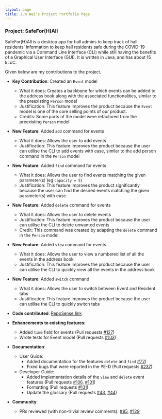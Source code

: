 ```yaml
---
layout: page
title: Jun Wei's Project Portfolio Page
---
```

### Project: SafeFor(H)All

SafeFor(H)All is a desktop app for hall admins to keep track of hall residents’ information to keep hall residents safe during the COVID-19 pandemic via a Command Line Interface (CLI) while still having the benefits of a Graphical User Interface (GUI). It is written in Java, and has about 15 kLoC.

Given below are my contributions to the project.

* **Key Contribution**: Created an `Event` model
  * What it does: Creates a backbone for which events can be added to the address book along with the associated functionalities, similar to the preexisting `Person` model
  * Justification: This feature improves the product because the `Event` model is one of the core selling points of our product.
  * Credits: Some parts of the model were refactored from the preexisting `Person` model
  
* **New Feature**: Added `add` command for events
  * What it does: Allows the user to add events
  * Justification: This feature improves the product because the user can utilise the CLI to add events with ease, similar to the add person command in the `Person` model

* **New Feature**: Added `find` command for events
  * What it does: Allows the user to find events matching the given parameter(s) (eg `capacity = 5`)
  * Justification: This feature improves the product significantly because the user can find the desired events matching the given
  parameter(s) with ease

* **New Feature**: Added `delete` command for events
  * What it does: Allows the user to delete events
  * Justification: This feature improves the product because the user can utilise the CLI to delete unwanted events
  * Credit: This command was created by adapting the `delete` command in the `Person` model.

* **New Feature**: Added `view` command for events
  * What it does: Allows the user to view a numbered list of all the events in the address book
  * Justification: This feature improves the product because the user can utilise the CLI to quickly view all the events in the address book

* **New Feature**: Added `switch` command
  * What it does: Allows the user to switch between Event and Resident tabs
  * Justification: This feature improves the product because the user can utilise the CLI to quickly switch tabs
  
* **Code contributed**: [RepoSense link](https://nus-cs2103-ay2122s1.github.io/tp-dashboard/?search=&sort=groupTitle&sortWithin=title&timeframe=commit&mergegroup=&groupSelect=groupByRepos&breakdown=true&checkedFileTypes=docs~functional-code~test-code~other&since=2021-09-17&tabOpen=true&tabType=authorship&tabAuthor=chongjunwei&tabRepo=AY2122S1-CS2103T-T15-4%2Ftp%5Bmaster%5D&authorshipIsMergeGroup=false&authorshipFileTypes=docs~functional-code~test-code&authorshipIsBinaryFileTypeChecked=false)

* **Enhancements to existing features**:
    * Added `time` field for events (Pull requests [\#127](https://github.com/AY2122S1-CS2103T-T15-4/tp/pull/127))
    * Wrote tests for Event model (Pull requests [\#103](https://github.com/AY2122S1-CS2103T-T15-4/tp/pull/103))
  
* **Documentation**:
    * User Guide:
        * Added documentation for the features `delete` and `find` [\#72](https://github.com/AY2122S1-CS2103T-T15-4/tp/pull/72))
        * Fixed bugs that were reported in the PE-D (Pull requests [\#237](https://github.com/AY2122S1-CS2103T-T15-4/tp/pull/237))
    * Developer Guide:
        * Added implementation details of the `view` and `delete` event features (Pull requests [\#106](https://github.com/AY2122S1-CS2103T-T15-4/tp/pull/106), [\#131](https://github.com/AY2122S1-CS2103T-T15-4/tp/pull/131))
        * Formatting (Pull requests [\#131](https://github.com/AY2122S1-CS2103T-T15-4/tp/pull/131))
        * Update the glossary (Pull requests [\#43](https://github.com/AY2122S1-CS2103T-T15-4/tp/pull/4), [\#44](https://github.com/AY2122S1-CS2103T-T15-4/tp/pull/44))

* **Community**:
    * PRs reviewed (with non-trivial review comments): [\#85](https://github.com/AY2122S1-CS2103T-T15-4/tp/pull/85), [\#129](https://github.com/AY2122S1-CS2103T-T15-4/tp/pull/129)
